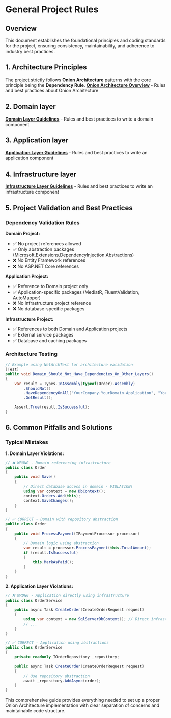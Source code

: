 # General Project Rules

## Overview

This document establishes the foundational principles and coding standards for the project, ensuring consistency, maintainability, and adherence to industry best practices.

## 1. Architecture Principles

The project strictly follows **Onion Architecture** patterns with the core principle being the **Dependency Rule**.
**[Onion Architecture Overview](./onion-architecture.md)** - Rules and best practices about Onion Architecture

## 2. Domain layer

**[Domain Layer Guidelines](./domain-layer.md)** - Rules and best practices to write a domain component

## 3. Application layer

**[Application Layer Guidelines](./application-layer.md)** - Rules and best practices to write an application component

## 4. Infrastructure layer

**[Infrastructure Layer Guidelines](./infrastructure-layer.md)** - Rules and best practices to write an infrastructure component

## 5. Project Validation and Best Practices

### Dependency Validation Rules

**Domain Project:**

- ✅ No project references allowed
- ✅ Only abstraction packages (Microsoft.Extensions.DependencyInjection.Abstractions)
- ❌ No Entity Framework references
- ❌ No ASP.NET Core references

**Application Project:**

- ✅ Reference to Domain project only
- ✅ Application-specific packages (MediatR, FluentValidation, AutoMapper)
- ❌ No Infrastructure project reference
- ❌ No database-specific packages

**Infrastructure Project:**

- ✅ References to both Domain and Application projects
- ✅ External service packages
- ✅ Database and caching packages

### Architecture Testing

```csharp
// Example using NetArchTest for architecture validation
[Test]
public void Domain_Should_Not_Have_Dependencies_On_Other_Layers()
{
    var result = Types.InAssembly(typeof(Order).Assembly)
        .ShouldNot()
        .HaveDependencyOnAll("YourCompany.YourDomain.Application", "YourCompany.YourDomain.Infrastructure")
        .GetResult();

    Assert.True(result.IsSuccessful);
}
```

## 6. Common Pitfalls and Solutions

### Typical Mistakes

**1. Domain Layer Violations:**

```csharp
// ❌ WRONG - Domain referencing infrastructure
public class Order
{
    public void Save()
    {
        // Direct database access in domain - VIOLATION!
        using var context = new DbContext();
        context.Orders.Add(this);
        context.SaveChanges();
    }
}

// ✅ CORRECT - Domain with repository abstraction
public class Order
{
    public void ProcessPayment(IPaymentProcessor processor)
    {
        // Domain logic using abstraction
        var result = processor.ProcessPayment(this.TotalAmount);
        if (result.IsSuccessful)
        {
            this.MarkAsPaid();
        }
    }
}
```

**2. Application Layer Violations:**

```csharp
// ❌ WRONG - Application directly using infrastructure
public class OrderService
{
    public async Task CreateOrder(CreateOrderRequest request)
    {
        using var context = new SqlServerDbContext(); // Direct infrastructure usage
        // ...
    }
}

// ✅ CORRECT - Application using abstractions
public class OrderService
{
    private readonly IOrderRepository _repository;
    
    public async Task CreateOrder(CreateOrderRequest request)
    {
        // Use repository abstraction
        await _repository.AddAsync(order);
    }
}
```

This comprehensive guide provides everything needed to set up a proper Onion Architecture implementation with clear separation of concerns and maintainable code structure.
